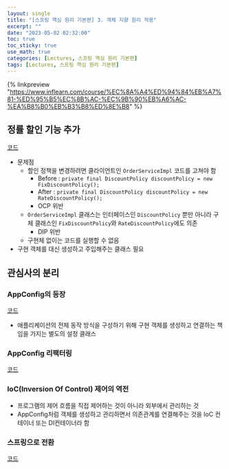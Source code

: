 ```yaml
---
layout: single
title: "[스프링 핵심 원리 기본편] 3. 객체 지향 원리 적용"
excerpt: ""
date: "2023-05-02 02:32:00"
toc: true
toc_sticky: true
use_math: true
categories: [Lectures, 스프링 핵심 원리 기본편]
tags: [Lectures, 스프링 핵심 원리 기본편]
---
```

{% linkpreview "https://www.inflearn.com/course/%EC%8A%A4%ED%94%84%EB%A7%81-%ED%95%B5%EC%8B%AC-%EC%9B%90%EB%A6%AC-%EA%B8%B0%EB%B3%B8%ED%8E%B8" %}

## 정률 할인 기능 추가
[코드](https://github.com/dpdms529/SpringCore/commit/1dcdef32a6631c849cb4226f30115df29299876e)
- 문제점
  - 할인 정책을 변경하려면 클라이언트인 `OrderServiceImpl` 코드를 고쳐야 함
    - Before : `private final DiscountPolicy discountPolicy = new FixDiscountPolicy();`
    - After : `private final DiscountPolicy discountPolicy = new RateDiscountPolicy();`
    - OCP 위반
  - `OrderServiceImpl` 클래스는 인터페이스인 `DiscountPolicy` 뿐만 아니라 구체 클래스인 `FixDiscountPolicy`와 `RateDiscountPolicy`에도 의존 
    - DIP 위반
  - 구현체 없이는 코드를 실행할 수 없음
- 구현 객체를 대신 생성하고 주입해주는 클래스 필요

## 관심사의 분리
### AppConfig의 등장
[코드](https://github.com/dpdms529/SpringCore/commit/2b03ba6285cfc52982e4f6bd79858b3479705f0c)
- 애플리케이션의 전체 동작 방식을 구성하기 위해 구현 객체를 생성하고 연결하는 책임을 가지는 별도의 설정 클래스

### AppConfig 리팩터링
[코드](https://github.com/dpdms529/SpringCore/commit/c880c1fc804ab870cbf456275b103989acf62b6e)

### IoC(Inversion Of Control) 제어의 역전
- 프로그램의 제어 흐름을 직접 제어하는 것이 아니라 외부에서 관리하는 것
- AppConfig처럼 객체를 생성하고 관리하면서 의존관계를 연결해주는 것을 IoC 컨테이너 또는 DI컨테이너라 함

### 스프링으로 전환
[코드](https://github.com/dpdms529/SpringCore/commit/46bfdbb4e9842a2501f728ed071ec67a2cfc1b2d)